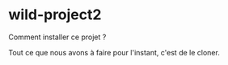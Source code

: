 # wild-project2
Comment installer ce projet ?

Tout ce que nous avons à faire pour l'instant, c'est de le cloner.